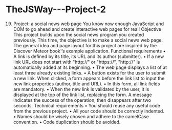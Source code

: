 # TheJSWay---Project-2
19. Project: a social news web page
You know now enough JavaScript and DOM to go ahead and create interactive web pages for
real!
Objective
This project builds upon the social news program you created previously. This time, the objective
is to make a social news web page.
The general idea and page layout for this project are inspired by the Discover Meteor
book¹’s example application.
Functional requirements
• A link is defined by its title, its URL and its author (submitter).
• If a new link URL does not start with "http://" or "https://", "http://" is automatically
added at its beginning.
• The web page displays a list of at least three already existing links.
• A button exists for the user to submit a new link. When clicked, a form appears before the
link list to input the new link properties (author, title and URL).
• In this form, all link fields are mandatory.
• When the new link is validated by the user, it is displayed at the top of the link list,
replacing the form. A message indicates the success of the operation, then disappears after
two seconds.
Technical requirements
• You should reuse any useful code from the previous project.
• All your code should be correctly indented.
• Names should be wisely chosen and adhere to the camelCase convention.
• Code duplication should be avoided.
